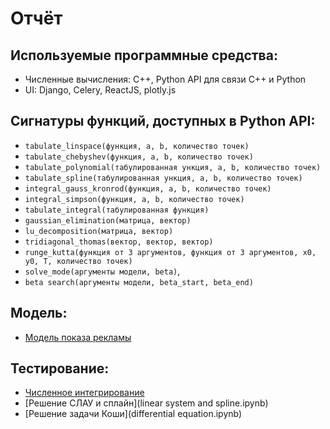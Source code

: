 # Отчёт

## Используемые программные средства:
* Численные вычисления: C++, Python API для связи C++ и Python
* UI: Django, Celery, ReactJS, plotly.js

## Сигнатуры функций, доступных в Python API:
* `tabulate_linspace(функция, a, b, количество точек)`
* `tabulate_chebyshev(функция, a, b, количество точек)`
* `tabulate_polynomial(табулированная ункция, a, b, количество точек)`
* `tabulate_spline(табулированная ункция, a, b, количество точек)`
* `integral_gauss_kronrod(функция, a, b, количество точек)`
* `integral_simpson(функция, a, b, количество точек)`
* `tabulate_integral(табулированная функция)`
* `gaussian_elimination(матрица, вектор)`
* `lu_decomposition(матрица, вектор)`
* `tridiagonal_thomas(вектор, вектор, вектор)`
* `runge_kutta(функция от 3 аргументов, функция от 3 аргументов, x0, y0, T, количество точек)`
* `solve_mode(аргументы модели, beta)`,
* `beta search(аргументы модели, beta_start, beta_end)`

## Модель:
* [Модель показа рекламы](model.pdf)

## Тестирование:
* [Численное интегрирование](integral.ipynb)
* [Решение СЛАУ и сплайн](linear system and spline.ipynb)
* [Решение задачи Коши](differential equation.ipynb)
